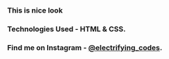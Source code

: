 ### This is nice look

### Technologies Used - HTML & CSS.

### Find me on Instagram - [@electrifying_codes][Instagram].

[Instagram]: https://www.instagram.com/electrifying_codes